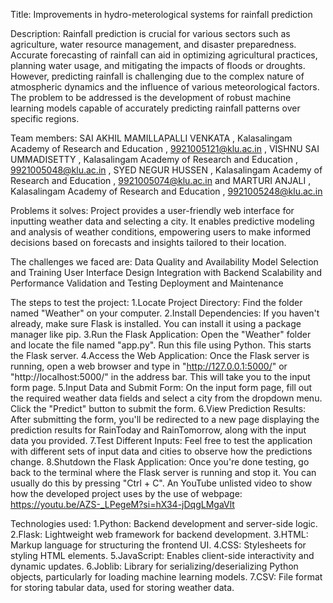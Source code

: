 Title: 
Improvements in hydro-meterological systems for rainfall prediction

Description:
Rainfall prediction is crucial for various sectors such as agriculture, water resource management, and disaster preparedness. 
Accurate forecasting of rainfall can aid in optimizing agricultural practices, planning water usage, and mitigating the impacts of floods or droughts.
However, predicting rainfall is challenging due to the complex nature of atmospheric dynamics and the influence of various meteorological factors.
The problem to be addressed is the development of robust machine learning models capable of accurately predicting rainfall patterns over specific regions.

Team members:
SAI AKHIL MAMILLAPALLI VENKATA , Kalasalingam Academy of Research and Education , 9921005121@klu.ac.in ,
VISHNU SAI UMMADISETTY , Kalasalingam Academy of Research and Education , 9921005048@klu.ac.in ,
SYED NEGUR HUSSEN , Kalasalingam Academy of Research and Education , 9921005074@klu.ac.in and
MARTURI ANJALI , Kalasalingam Academy of Research and Education , 9921005248@klu.ac.in

Problems it solves:
Project provides a user-friendly web interface for inputting weather data and selecting a city. It enables predictive modeling and analysis of weather conditions, empowering users to make informed decisions based on forecasts and insights tailored to their location.

The challenges we faced are:
Data Quality and Availability
Model Selection and Training
User Interface Design
Integration with Backend
Scalability and Performance
Validation and Testing
Deployment and Maintenance


The steps to test the project:
1.Locate Project Directory: Find the folder named "Weather" on your computer.
2.Install Dependencies: If you haven't already, make sure Flask is installed. You can install it using a package manager like pip.
3.Run the Flask Application: Open the "Weather" folder and locate the file named "app.py". Run this file using Python. This starts the Flask server.
4.Access the Web Application: Once the Flask server is running, open a web browser and type in "http://127.0.0.1:5000/" or "http://localhost:5000/" in the address bar. This will take you to the input form page.
5.Input Data and Submit Form: On the input form page, fill out the required weather data fields and select a city from the dropdown menu. Click the "Predict" button to submit the form.
6.View Prediction Results: After submitting the form, you'll be redirected to a new page displaying the prediction results for RainToday and RainTomorrow, along with the input data you provided.
7.Test Different Inputs: Feel free to test the application with different sets of input data and cities to observe how the predictions change.
8.Shutdown the Flask Application: Once you're done testing, go back to the terminal where the Flask server is running and stop it. You can usually do this by pressing "Ctrl + C".
An YouTube unlisted video to show how the developed project uses by the use of webpage:
https://youtu.be/AZS-_LPegeM?si=hX34-jDqgLMgaVlt

Technologies used:
1.Python: Backend development and server-side logic.
2.Flask: Lightweight web framework for backend development.
3.HTML: Markup language for structuring the frontend UI.
4.CSS: Stylesheets for styling HTML elements.
5.JavaScript: Enables client-side interactivity and dynamic updates.
6.Joblib: Library for serializing/deserializing Python objects, particularly for loading machine learning models.
7.CSV: File format for storing tabular data, used for storing weather data.
